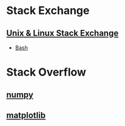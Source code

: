 # Stack Exchange

## [Unix & Linux Stack Exchange](stack_exchange#unix--linux-stack-exchange)

  - [Bash](stack_exchange#bash)

# Stack Overflow

## [numpy](stack_overflow#numpy)

## [matplotlib](stack_overflow#matplotlib)
